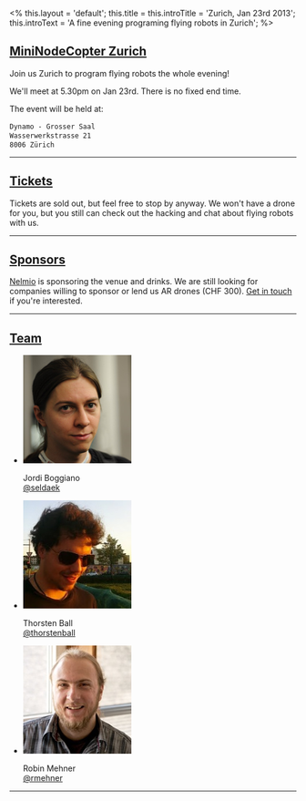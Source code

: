<%
this.layout = 'default';
this.title = this.introTitle = 'Zurich, Jan 23rd 2013';
this.introText =
  'A fine evening programing flying robots in Zurich';
%>

<h2 id="intro"><a href="#intro">MiniNodeCopter Zurich</a></h2>

Join us Zurich to program flying robots the whole evening!

We'll meet at 5.30pm on Jan 23rd. There is no fixed end time.

The event will be held at:

```
Dynamo - Grosser Saal
Wasserwerkstrasse 21
8006 Zürich
```

<hr>

<h2 id="tickets"><a href="#tickets">Tickets</a></h2>

Tickets are sold out, but feel free to stop by anyway. We won't have a drone
for you, but you still can check out the hacking and chat about flying robots
with us.

<hr>

<h2 id="sponsors"><a href="#sponsors">Sponsors</a></h2>

[Nelmio](http://nelm.io/) is sponsoring the venue and drinks. 
We are still looking for companies willing to sponsor or lend us AR drones (CHF 300).
<a href="mailto:j.boggiano@seld.be">Get in touch</a> if you're interested.

<hr>

<h2 id="team"><a href="#team">Team</a></h2>

<ul class="team">
  <li>
    <img src="/img/team/jordi_boggiano.jpg">
    <p>
      Jordi Boggiano<br>
      <a href="https://twitter.com/seldaek">@seldaek</a>
    </p>
  </li>
  <li>
    <img src="/img/team/thorsten_ball.jpg">
    <p>
      Thorsten Ball<br>
      <a href="https://twitter.com/thorstenball">@thorstenball</a>
    </p>
  </li>
  <li>
    <img src="/img/team/robin_mehner.jpg">
    <p>
      Robin Mehner<br>
      <a href="https://twitter.com/rmehner">@rmehner</a>
    </p>
  </li>
</ul>

<hr>

